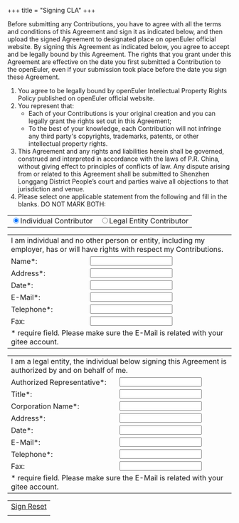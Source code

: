 +++
title = "Signing CLA"
+++

<div class="clanote">
<p>
Before submitting any Contributions, you have to agree with all the terms and conditions of this Agreement and sign it as indicated below, and then upload the signed Agreement to designated place on openEuler official website. By signing this Agreement as indicated below, you agree to accept and be legally bound by this Agreement. The rights that you grant under this Agreement are effective on the date you first submitted a Contribution to the openEuler, even if your submission took place before the date you sign these Agreement.
</p>
<ol>
<li>
You agree to be legally bound by openEuler Intellectual Property Rights Policy published on openEuler official website.
</li>
<li>
You represent that:
<ul>
<li>
Each of your Contributions is your original creation and you can legally grant the rights set out in this Agreement;
</li>
<li>
To the best of your knowledge, each Contribution will not infringe any third party's copyrights, trademarks, patents, or other intellectual property rights.
</li>
</ul>
</li>
<li>
This Agreement and any rights and liabilities herein shall be governed, construed and interpreted in accordance with the laws of P.R. China, without giving effect to principles of conflicts of law. Any dispute arising from or related to this Agreement shall be submitted to Shenzhen Longgang District People’s court and parties waive all objections to that jurisdiction and venue.
</li>
<li>
Please select one applicable statement from the following and fill in the blanks. DO NOT MARK BOTH:
</li>
</ol>
</div>

<table id="cla-type-table">
    <tr>
        <td>
            <input type="radio" name="cla-type-radio" value="0" checked />Individual Contributor
        </td>
        <td>
            <input type="radio" name="cla-type-radio" value="1" />Legal Entity Contributor
        </td>
    </tr>
</table>

<table id="individual-table">
    <tr>
        <td colspan="2">
            I am individual and no other person or entity, including my employer,
            has or will have rights with respect my Contributions.
        </td>
    </tr>
    <tr>
        <td>
            Name*:
        </td>
        <td>
            <input type="text" id="individual-name" class = "require" maxlength="100" />
        </td>
    </tr>
    <tr>
        <td>
            Address*:
        </td>
        <td>
            <input type="text" id="individual-address" class = "require" maxlength="100" />
        </td>
    </tr>
    <tr>
        <td>
            Date*:
        </td>
        <td>
            <input type="text" id="individual-date" class = "require" maxlength="100" />
        </td>
    </tr>
    <tr>
        <td>
            E-Mail*:
        </td>
        <td>
            <input type="text" id="individual-email" class = "require" maxlength="100" />
        </td>
    </tr>
    <tr>
        <td>
            Telephone*:
        </td>
        <td>
            <input type="text" id="individual-telephone" class = "require" maxlength="100" />
        </td>
    </tr>
    <tr>
        <td>
            Fax:
        </td>
        <td>
            <input type="text" id="individual-fax" maxlength="100" />
        </td>
    </tr>
    <tr>
        <td colspan="2">
            * require field. Please make sure the E-Mail is related with your gitee account.
        </td>
    </tr>
</table>

<table id="legalentity-table">
    <tr>
        <td colspan="2">
            I am a legal entity, the individual below signing this Agreement is authorized by and on behalf of me.
        </td>
    </tr>
    <tr>
        <td>
            Authorized Representative*:
        </td>
        <td>
            <input type="text" id="legalentity-name" class = "require" maxlength="100" />
        </td>
    </tr>
    <tr>
        <td>
            Title*:
        </td>
        <td>
            <input type="text" id="legalentity-title" class = "require" maxlength="100" />
        </td>
    </tr>
    <tr>
        <td>
            Corporation Name*:
        </td>
        <td>
            <input type="text" id="legalentity-corporation" class = "require" maxlength="100" />
        </td>
    </tr>
    <tr>
        <td>
            Address*:
        </td>
        <td>
            <input type="text" id="legalentity-address" class = "require" maxlength="100" />
        </td>
    </tr>
    <tr>
        <td>
            Date*:
        </td>
        <td>
            <input type="text" id="legalentity-date" class = "require" maxlength="100" />
        </td>
    </tr>
    <tr>
        <td>
            E-Mail*:
        </td>
        <td>
            <input type="text" id="legalentity-email" class = "require" maxlength="100" />
        </td>
    </tr>
    <tr>
        <td>
            Telephone*:
        </td>
        <td>
            <input type="text" id="legalentity-telephone" class = "require" maxlength="100" />
        </td>
    </tr>
    <tr>
        <td>
            Fax:
        </td>
        <td>
            <input type="text" id="legalentity-fax" maxlength="100" />
        </td>
    </tr>
    <tr>
        <td colspan="2">
            * require field. Please make sure the E-Mail is related with your gitee account.
        </td>
    </tr>
</table>

<table id="cla-table">
    <tr>
        <td>
            <a href="#" id="sign-cla-button" class="btn btn-template-main" posturl="/cla/">
                Sign
            </a>
            <a href="#" id="reset-cla-button" class="btn btn-template-main">
                Reset
            </a>
        </td>
    </tr>
    <tr>
        <td>
            <label id="tip-cla-label"></label>
        </td>
    </tr>
</table>
